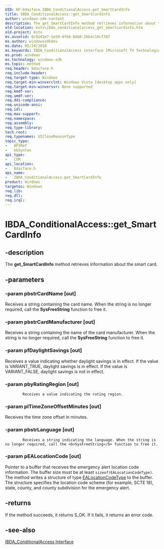 ```yaml
---
UID: NF:bdaiface.IBDA_ConditionalAccess.get_SmartCardInfo
title: IBDA_ConditionalAccess::get_SmartCardInfo
author: windows-sdk-content
description: The get_SmartCardInfo method retrieves information about the smart card.
old-location: mstv\ibda_conditionalaccess_get_smartcardinfo.htm
old-project: mstv
ms.assetid: 0c9143e7-1e59-4f64-84b8-2bbac18cf787
ms.author: windowssdkdev
ms.date: 05/24/2018
ms.keywords: IBDA_ConditionalAccess interface [Microsoft TV Technologies],get_SmartCardInfo method, IBDA_ConditionalAccess.get_SmartCardInfo, IBDA_ConditionalAccess::get_SmartCardInfo, IBDA_ConditionalAccessget_SmartCardInfo, bdaiface/IBDA_ConditionalAccess::get_SmartCardInfo, get_SmartCardInfo, get_SmartCardInfo method [Microsoft TV Technologies], get_SmartCardInfo method [Microsoft TV Technologies],IBDA_ConditionalAccess interface, mstv.ibda_conditionalaccess_get_smartcardinfo
ms.prod: windows
ms.technology: windows-sdk
ms.topic: method
req.header: bdaiface.h
req.include-header: 
req.target-type: Windows
req.target-min-winverclnt: Windows Vista [desktop apps only]
req.target-min-winversvr: None supported
req.kmdf-ver: 
req.umdf-ver: 
req.ddi-compliance: 
req.unicode-ansi: 
req.idl: 
req.max-support: 
req.namespace: 
req.assembly: 
req.type-library: 
tech.root: 
req.typenames: UICloseReasonType
topic_type:
-	APIRef
-	kbSyntax
api_type:
-	COM
api_location:
-	Bdaiface.h
api_name:
-	IBDA_ConditionalAccess.get_SmartCardInfo
product: Windows
targetos: Windows
req.lib: 
req.dll: 
req.irql: 
---
```


# IBDA_ConditionalAccess::get_SmartCardInfo


## -description


The <b>get_SmartCardInfo</b> method retrieves information about the smart card.


## -parameters




### -param pbstrCardName [out]

Receives a string containing the card name. When the string is no longer required, call the <b>SysFreeString</b> function to free it.


### -param pbstrCardManufacturer [out]

Receives a string containing the name of the card manufacturer. When the string is no longer required, call the <b>SysFreeString</b> function to free it.


### -param pfDaylightSavings [out]

Receives a value indicating whether daylight savings is in effect. If the value is VARIANT_TRUE, daylight savings is in effect. If the value is VARIANT_FALSE, daylight savings is not in effect.


### -param pbyRatingRegion [out]


            Receives a value indicating the rating region.
          


### -param plTimeZoneOffsetMinutes [out]

Receives the time zone offset in minutes.
          


### -param pbstrLanguage [out]


            Receives a string indicating the language. When the string is no longer required, call the <b>SysFreeString</b> function to free it.
          


### -param pEALocationCode [out]

Pointer to a buffer that receives the emergency alert location code information. The buffer size must be at least <code>sizeof(EALocationCodeType)</code>. The method writes a structure of type <a href="https://msdn.microsoft.com/dd705e3a-4125-46db-b33d-d97476096484">EALocationCodeType</a> to the buffer. The structure specifies the location code scheme (for example, SCTE 18), state, county, and county subdivision for the emergency alert.


## -returns



If the method succeeds, it returns S_OK. If it fails, it returns an error code.




## -see-also




<a href="https://msdn.microsoft.com/93bd3c38-2591-4d36-b296-5ad939487277">IBDA_ConditionalAccess Interface</a>
 

 


